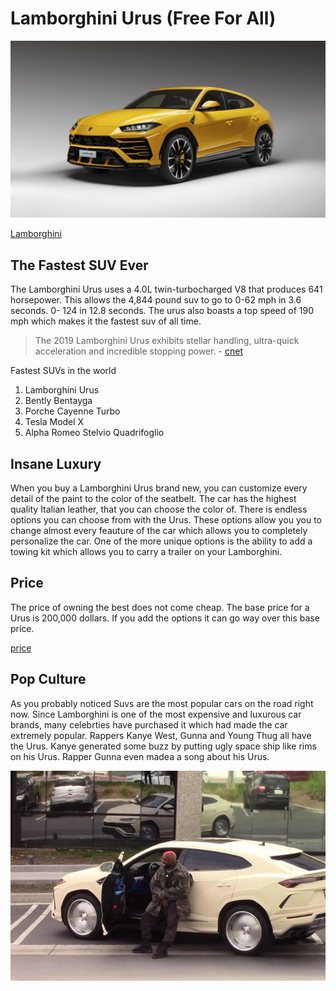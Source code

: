 
# Lamborghini Urus (Free For All)
![urus](./2019-lamborghini-urus.jpg)

[Lamborghini](https://www.lamborghini.com/en-en/models/urus)
## The Fastest SUV Ever
The Lamborghini Urus uses a 4.0L twin-turbocharged V8 that produces 641 horsepower. This allows the 4,844 pound suv to go to 0-62 mph in 3.6 seconds. 0- 124 in 12.8 seconds. The urus also boasts a top speed of 190 mph which makes it the fastest suv of all time.

>The 2019 Lamborghini Urus exhibits stellar handling, ultra-quick acceleration and incredible stopping power. - [cnet](https://www.cnet.com/roadshow/reviews/2019-lamborghini-urus-review/)

Fastest SUVs in the world
1. Lamborghini Urus
2. Bently Bentayga
3. Porche Cayenne Turbo
4. Tesla Model X
5. Alpha Romeo Stelvio Quadrifoglio

## Insane Luxury
When you buy a Lamborghini Urus brand new, you can customize every detail of the paint to the color of the seatbelt. The car has the highest quality Italian leather, that you can choose the color of. There is endless options you can choose from with the Urus. These options allow you you to change almost every feauture of the car which allows you to completely personalize the car. One of the more unique options is the ability to add a towing kit which allows you to carry a trailer on your Lamborghini.

## Price
The price of owning the best does not come cheap. The base price for a Urus is 200,000 dollars. If you add the options it can go way over this base price.

[price](https://www.google.com/search?q=lamborghini+urus+price&rlz=1C1CHBF_enUS760US760&oq=lamborghini+urus+price&aqs=chrome..69i57j69i59j0l3j69i60.7214j0j9&sourceid=chrome&ie=UTF-8)

## Pop Culture
As you probably noticed Suvs are the most popular cars on the road right now. Since Lamborghini is one of the most expensive and luxurous car brands, many celebrties have purchased it which had made the car extremely popular. Rappers Kanye West, Gunna and Young Thug all have the Urus. Kanye generated some buzz by putting ugly space ship like rims on his Urus. Rapper Gunna even madea a song about his Urus.

![kanyetruck](./558761.jpg)